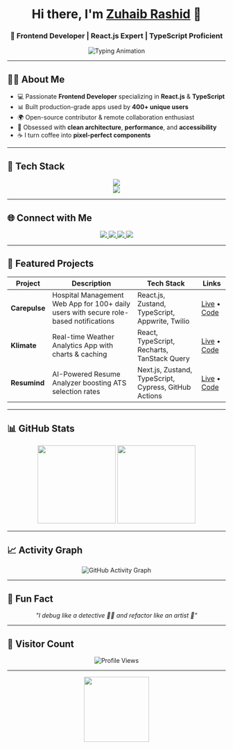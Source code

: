 <!-- HEADER -->
<h1 align="center">Hi there, I'm <a href="https://zuhaib-portfolio-tau.vercel.app/" target="_blank">Zuhaib Rashid</a> 👋</h1>
<h3 align="center">🚀 Frontend Developer | React.js Expert | TypeScript Proficient</h3>

<p align="center">
  <img src="https://readme-typing-svg.herokuapp.com?size=24&duration=5000&color=FF7139&center=true&vCenter=true&lines=Turning+ideas+into+reality+💡;Crafting+beautiful+UIs+🎨;Writing+clean+reusable+code+⚡;Learning+and+building+daily+🔥" alt="Typing Animation">
</p>

---

## 🧑‍💻 About Me
- 💻 Passionate **Frontend Developer** specializing in **React.js** & **TypeScript**  
- 📊 Built production-grade apps used by **400+ unique users**  
- 🌍 Open-source contributor & remote collaboration enthusiast  
- 🎯 Obsessed with **clean architecture**, **performance**, and **accessibility**  
- ☕ I turn coffee into **pixel-perfect components**  

---

## 🚀 Tech Stack

<p align="center">
  <img src="https://skillicons.dev/icons?i=html,css,js,ts,react,nextjs,redux,tailwind,graphql,sass,vite,webpack" />
  <br/>
  <img src="https://skillicons.dev/icons?i=git,github,vercel,netlify,figma,postman" />
</p>

---

## 🌐 Connect with Me

<p align="center">
  <a href="https://www.linkedin.com/in/zuhaib-rashid-661345318/" target="_blank">
    <img src="https://img.shields.io/badge/LinkedIn-%230A66C2.svg?&style=for-the-badge&logo=linkedin&logoColor=white" />
  </a>
  <a href="https://github.com/Zuhaib-dev" target="_blank">
    <img src="https://img.shields.io/badge/GitHub-%23181717.svg?&style=for-the-badge&logo=github&logoColor=white" />
  </a>
  <a href="https://x.com/xuhaibx9" target="_blank">
    <img src="https://img.shields.io/badge/Twitter-%231DA1F2.svg?&style=for-the-badge&logo=twitter&logoColor=white" />
  </a>
  <a href="https://zuhaib-portfolio-tau.vercel.app/" target="_blank">
    <img src="https://img.shields.io/badge/Portfolio-%23FF7139.svg?&style=for-the-badge&logo=firefox&logoColor=white" />
  </a>
</p>

---

## 📌 Featured Projects

| Project | Description | Tech Stack | Links |
|---------|-------------|------------|-------|
| **Carepulse** | Hospital Management Web App for 100+ daily users with secure role-based notifications | React.js, Zustand, TypeScript, Appwrite, Twilio | [Live](https://hms-seven-green.vercel.app/) • [Code](https://github.com/Zuhaib-dev/Carepulse-HMS) |
| **Klimate** | Real-time Weather Analytics App with charts & caching | React, TypeScript, Recharts, TanStack Query | [Live](https://kilamate.netlify.app/) • [Code](https://github.com/Zuhaib-dev/Klimate-WeatherApp) |
| **Resumind** | AI-Powered Resume Analyzer boosting ATS selection rates | Next.js, Zustand, TypeScript, Cypress, GitHub Actions | [Live](https://resumind-ebon.vercel.app/) • [Code](https://github.com/Zuhaib-dev/Resumind) |

---

## 📊 GitHub Stats

<p align="center">
  <img src="https://github-readme-stats.vercel.app/api?username=Zuhaib-dev&show_icons=true&theme=tokyonight" height="180em"/>
  <img src="https://github-readme-streak-stats.herokuapp.com/?user=Zuhaib-dev&theme=tokyonight" height="180em"/>
</p>

---

## 📈 Activity Graph

<p align="center">
  <img src="https://github-readme-activity-graph.vercel.app/graph?username=Zuhaib-dev&theme=tokyo-night" alt="GitHub Activity Graph"/>
</p>

---

## 🎯 Fun Fact
<p align="center">
  <i>"I debug like a detective 🕵️‍♂️ and refactor like an artist 🎨"</i>
</p>

---

## 👀 Visitor Count

<p align="center">
  <img src="https://komarev.com/ghpvc/?username=Zuhaib-dev&color=blueviolet&style=flat-square&label=Visitors" alt="Profile Views" />
</p>

---

<p align="center">
  <img src="https://media.giphy.com/media/WUlplcMpOCEmTGBtBW/giphy.gif" width="150" />
</p>

